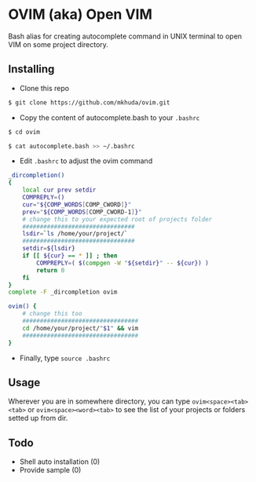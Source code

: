 # OVIM (aka) Open VIM

Bash alias for creating autocomplete command in UNIX terminal to open VIM on some project directory.

## Installing
- Clone this repo
```bash
$ git clone https://github.com/mkhuda/ovim.git
```
- Copy the content of autocomplete.bash to your `.bashrc`
```bash
$ cd ovim

$ cat autocomplete.bash >> ~/.bashrc
```
- Edit `.bashrc` to adjust the ovim command

```bash
_dircompletion() 
{
    local cur prev setdir
    COMPREPLY=()
    cur="${COMP_WORDS[COMP_CWORD]}"
    prev="${COMP_WORDS[COMP_CWORD-1]}"
    # change this to your expected root of projects folder
    ################################
    lsdir=`ls /home/your/project/`
    ################################
    setdir=${lsdir}
    if [[ ${cur} == * ]] ; then
        COMPREPLY=( $(compgen -W "${setdir}" -- ${cur}) )
        return 0
    fi
}
complete -F _dircompletion ovim

ovim() {
    # change this too
    #################################
    cd /home/your/project/"$1" && vim
    #################################
}
```
- Finally, type `source .bashrc`

 ## Usage

Wherever you are in somewhere directory, you can type `ovim<space><tab><tab>` or  `ovim<space><word><tab>` to see the list of your projects or folders setted up from dir.

## Todo
- Shell auto installation (0)
- Provide sample (0)
